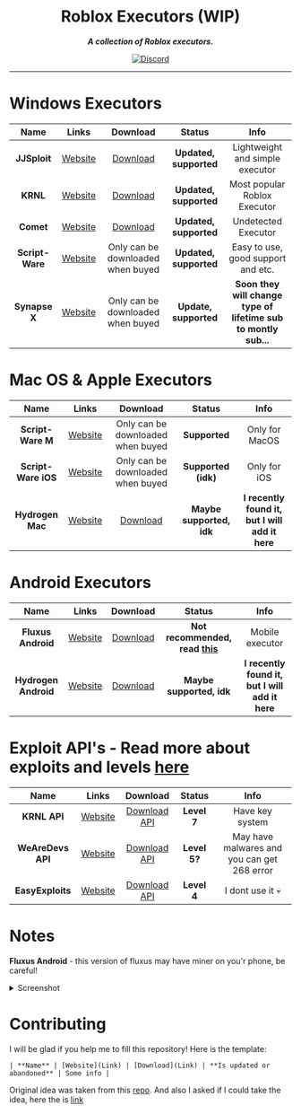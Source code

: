 <div align="center">

Roblox Executors (WIP)
===
***A collection of Roblox executors.***
 
[![Discord](https://img.shields.io/discord/931595732752953375?style=for-the-badge)](https://discord.gg/p7cxhw7E2M)
</div>

-------

# Windows Executors

| Name | Links | Download | Status | Info |
| :--: | :---: | :------: | :----: | :--: |
| **JJSploit** | [Website](https://wearedevs.net/dinfo/JJSploit) | [Download](https://wearedevs.net/d/JJSploit) | **Updated, supported** | Lightweight and simple executor |
| **KRNL** | [Website](https://krnl.place) | [Download](https://krnl.place/download.html) | **Updated, supported** | Most popular Roblox Executor |
| **Comet** | [Website](https://cometrbx.xyz) | [Download](https://wearedevs.net/d/Comet) | **Updated, supported** | Undetected Executor |
| **Script-Ware** | [Website](https://www.script-ware.com/w) | Only can be downloaded when buyed | **Updated, supported** | Easy to use, good support and etc. |
| **Synapse X** | [Website](https://x.synapse.to) | Only can be downloaded when buyed | **Update, supported** | **Soon they will change type of lifetime sub to montly sub...** |

# Mac OS & Apple Executors

| Name | Links | Download | Status | Info |
| :--: | :---: | :------: | :----: | :--: |
| **Script-Ware M** | [Website](https://www.script-ware.com/m) | Only can be downloaded when buyed | **Supported** | Only for MacOS |
| **Script-Ware iOS** | [Website](https://www.script-ware.com/ios) | Only can be downloaded when buyed | **Supported (idk)** | Only for iOS |
| **Hydrogen Mac** | [Website](https://hydrogen.onl) | [Download](https://hydrogen.onl/hydrogen_mac) | **Maybe supported, idk** | **I recently found it, but I will add it here** |

# Android Executors

| Name | Links | Download | Status | Info |
| :--: | :---: | :------: | :----: | :--: |
| **Fluxus Android** | [Website](https://fluxteam.net/android) | [Download](https://linkvertise.com/530799/fluxus-android-download/1) | **Not recommended, read [this](https://github.com/NONPLAYT/roblox-cheats#notes)** | Mobile executor |
| **Hydrogen Android** | [Website](https://hydrogen.onl) | [Download](https://hydrogen.onl/hydrogen.apk) | **Maybe supported, idk** | **I recently found it, but I will add it here** |

# Exploit API's - Read more about exploits and levels [here](https://roblox.fandom.com/wiki/Exploit#Exploit_Levels)

| Name | Links | Download | Status | Info |
| :--: | :---: | :------: | :----: | :--: |
| **KRNL API** | [Website](https://krnl.place) | [Download API](https://k-storage.com/bootstrapper/files/KrnlAPI.dll) | **Level 7** | Have key system |
| **WeAreDevs API** | [Website](https://wearedevs.net/d/Exploit%20API) | [Download API](https://cdnwrd2.com/r/2/1673551714278/WeAreDevs_API.dll) | **Level 5?** | May have malwares and you can get 268 error |
| **EasyExploits** | [Website](https://easyexploits.com) | [Download API](https://easyexploits.com/downloadexploit?id=6) | **Level 4** | I dont use it 💀 |

# Notes

**Fluxus Android** - this version of fluxus may have miner on you'r phone, be careful!
<details>
   <summary>Screenshot</summary>
   <img src="https://user-images.githubusercontent.com/76615486/216768873-fb65a136-d313-4ced-a305-71bd2b8f221f.png" alt="Screen">
</details>

# Contributing

I will be glad if you help me to fill this repository! Here is the template:

```| **Name** | [Website](Link) | [Download](Link) | **Is updated or abandoned** | Some info |```

Original idea was taken from this [repo](https://github.com/Minecraft-Anarchy/minecraft-hack-clients). And also I asked if I could take the idea, here the is [link](https://github.com/Minecraft-Anarchy/minecraft-hack-clients/discussions/17)
